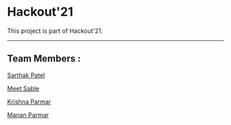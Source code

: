 # Hackout'21
This project is part of Hackout'21.
<hr>
<h2>Team Members :</h2>
<p><a href="https://github.com/sarthakhp">Sarthak Patel</a></p>
<p><a href="https://github.com/MeetSable">Meet Sable</a></p>
<p><a href="https://github.com/ParmarKrishna">Krishna Parmar</a></p>
<p><a href="https://github.com/mananv1791">Manan Parmar</a></p>
